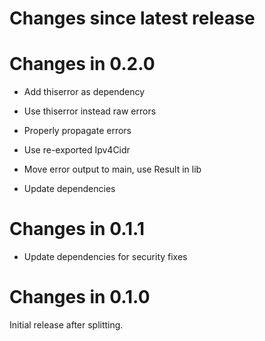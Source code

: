 # Changes since latest release

# Changes in 0.2.0

-   Add thiserror as dependency

-   Use thiserror instead raw errors

-   Properly propagate errors

-   Use re-exported Ipv4Cidr

-   Move error output to main, use Result in lib

-   Update dependencies

# Changes in 0.1.1

-   Update dependencies for security fixes

# Changes in 0.1.0

Initial release after splitting.
